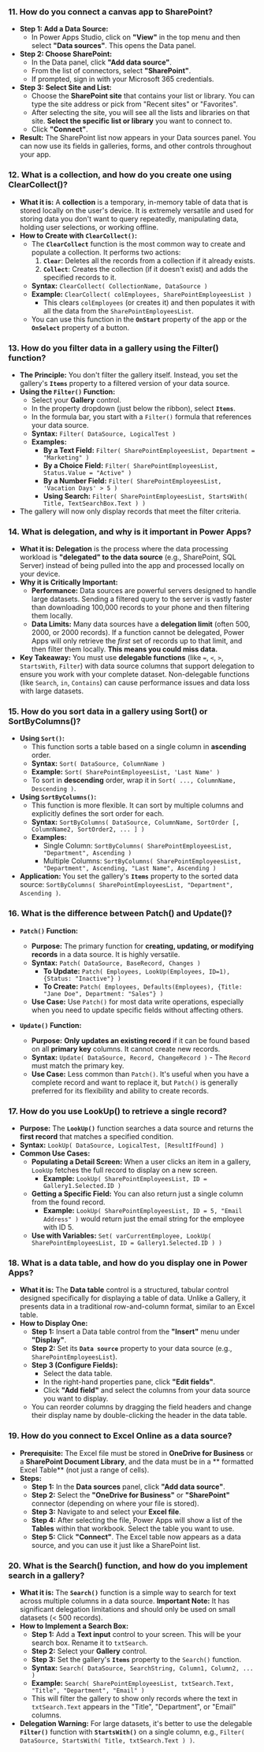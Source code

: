 ### **11. How do you connect a canvas app to SharePoint?**

*   **Step 1: Add a Data Source:**
    *   In Power Apps Studio, click on **"View"** in the top menu and then select **"Data sources"**. This opens the Data panel.
*   **Step 2: Choose SharePoint:**
    *   In the Data panel, click **"Add data source"**.
    *   From the list of connectors, select **"SharePoint"**.
    *   If prompted, sign in with your Microsoft 365 credentials.
*   **Step 3: Select Site and List:**
    *   Choose the **SharePoint site** that contains your list or library. You can type the site address or pick from "Recent sites" or "Favorites".
    *   After selecting the site, you will see all the lists and libraries on that site. **Select the specific list or library** you want to connect to.
    *   Click **"Connect"**.
*   **Result:** The SharePoint list now appears in your Data sources panel. You can now use its fields in galleries, forms, and other controls throughout your app.

### **12. What is a collection, and how do you create one using ClearCollect()?**

*   **What it is:** A **collection** is a temporary, in-memory table of data that is stored locally on the user's device. It is extremely versatile and used for storing data you don't want to query repeatedly, manipulating data, holding user selections, or working offline.
*   **How to Create with `ClearCollect()`:**
    *   The **`ClearCollect`** function is the most common way to create and populate a collection. It performs two actions:
        1.  **`Clear`**: Deletes all the records from a collection if it already exists.
        2.  **`Collect`**: Creates the collection (if it doesn't exist) and adds the specified records to it.
    *   **Syntax:** `ClearCollect( CollectionName, DataSource )`
    *   **Example:** `ClearCollect( colEmployees, SharePointEmployeesList )`
        *   This clears `colEmployees` (or creates it) and then populates it with all the data from the `SharePointEmployeesList`.
    *   You can use this function in the **`OnStart`** property of the app or the **`OnSelect`** property of a button.

### **13. How do you filter data in a gallery using the Filter() function?**

*   **The Principle:** You don't filter the gallery itself. Instead, you set the gallery's **`Items`** property to a filtered version of your data source.
*   **Using the `Filter()` Function:**
    *   Select your **Gallery** control.
    *   In the property dropdown (just below the ribbon), select **`Items`**.
    *   In the formula bar, you start with a `Filter()` formula that references your data source.
    *   **Syntax:** `Filter( DataSource, LogicalTest )`
    *   **Examples:**
        *   **By a Text Field:** `Filter( SharePointEmployeesList, Department = "Marketing" )`
        *   **By a Choice Field:** `Filter( SharePointEmployeesList, Status.Value = "Active" )`
        *   **By a Number Field:** `Filter( SharePointEmployeesList, 'Vacation Days' > 5 )`
        *   **Using Search:** `Filter( SharePointEmployeesList, StartsWith( Title, TextSearchBox.Text ) )`
*   The gallery will now only display records that meet the filter criteria.

### **14. What is delegation, and why is it important in Power Apps?**

*   **What it is:** **Delegation** is the process where the data processing workload is **"delegated" to the data source** (e.g., SharePoint, SQL Server) instead of being pulled into the app and processed locally on your device.
*   **Why it is Critically Important:**
    *   **Performance:** Data sources are powerful servers designed to handle large datasets. Sending a filtered query to the server is vastly faster than downloading 100,000 records to your phone and then filtering them locally.
    *   **Data Limits:** Many data sources have a **delegation limit** (often 500, 2000, or 2000 records). If a function cannot be delegated, Power Apps will only retrieve the *first* set of records up to that limit, and then filter them locally. **This means you could miss data.**
*   **Key Takeaway:** You must use **delegable functions** (like `=`, `<`, `>`, `StartsWith`, `Filter`) with data source columns that support delegation to ensure you work with your complete dataset. Non-delegable functions (like `Search`, `in`, `Contains`) can cause performance issues and data loss with large datasets.

### **15. How do you sort data in a gallery using Sort() or SortByColumns()?**

*   **Using `Sort()`:**
    *   This function sorts a table based on a single column in **ascending** order.
    *   **Syntax:** `Sort( DataSource, ColumnName )`
    *   **Example:** `Sort( SharePointEmployeesList, 'Last Name' )`
    *   To sort in **descending** order, wrap it in `Sort( ..., ColumnName, Descending )`.
*   **Using `SortByColumns()`:**
    *   This function is more flexible. It can sort by multiple columns and explicitly defines the sort order for each.
    *   **Syntax:** `SortByColumns( DataSource, ColumnName, SortOrder [, ColumnName2, SortOrder2, ... ] )`
    *   **Examples:**
        *   Single Column: `SortByColumns( SharePointEmployeesList, "Department", Ascending )`
        *   Multiple Columns: `SortByColumns( SharePointEmployeesList, "Department", Ascending, "Last Name", Ascending )`
*   **Application:** You set the gallery's **`Items`** property to the sorted data source: `SortByColumns( SharePointEmployeesList, "Department", Ascending )`.

### **16. What is the difference between Patch() and Update()?**

*   **`Patch()` Function:**
    *   **Purpose:** The primary function for **creating, updating, or modifying records** in a data source. It is highly versatile.
    *   **Syntax:** `Patch( DataSource, BaseRecord, Changes )`
        *   **To Update:** `Patch( Employees, LookUp(Employees, ID=1), {Status: "Inactive"} )`
        *   **To Create:** `Patch( Employees, Defaults(Employees), {Title: "Jane Doe", Department: "Sales"} )`
    *   **Use Case:** Use `Patch()` for most data write operations, especially when you need to update specific fields without affecting others.

*   **`Update()` Function:**
    *   **Purpose:** **Only updates an existing record** if it can be found based on all **primary key** columns. It cannot create new records.
    *   **Syntax:** `Update( DataSource, Record, ChangeRecord )` - The `Record` must match the primary key.
    *   **Use Case:** Less common than `Patch()`. It's useful when you have a complete record and want to replace it, but `Patch()` is generally preferred for its flexibility and ability to create records.

### **17. How do you use LookUp() to retrieve a single record?**

*   **Purpose:** The **`LookUp()`** function searches a data source and returns the **first record** that matches a specified condition.
*   **Syntax:** `LookUp( DataSource, LogicalTest, [ResultIfFound] )`
*   **Common Use Cases:**
    *   **Populating a Detail Screen:** When a user clicks an item in a gallery, `LookUp` fetches the full record to display on a new screen.
        *   **Example:** `LookUp( SharePointEmployeesList, ID = Gallery1.Selected.ID )`
    *   **Getting a Specific Field:** You can also return just a single column from the found record.
        *   **Example:** `LookUp( SharePointEmployeesList, ID = 5, "Email Address" )` would return just the email string for the employee with ID 5.
    *   **Use with Variables:** `Set( varCurrentEmployee, LookUp( SharePointEmployeesList, ID = Gallery1.Selected.ID ) )`

### **18. What is a data table, and how do you display one in Power Apps?**

*   **What it is:** The **Data table** control is a structured, tabular control designed specifically for displaying a table of data. Unlike a Gallery, it presents data in a traditional row-and-column format, similar to an Excel table.
*   **How to Display One:**
    *   **Step 1:** Insert a Data table control from the **"Insert"** menu under **"Display"**.
    *   **Step 2:** Set its **`Data source`** property to your data source (e.g., `SharePointEmployeesList`).
    *   **Step 3 (Configure Fields):**
        *   Select the data table.
        *   In the right-hand properties pane, click **"Edit fields"**.
        *   Click **"Add field"** and select the columns from your data source you want to display.
    *   You can reorder columns by dragging the field headers and change their display name by double-clicking the header in the data table.

### **19. How do you connect to Excel Online as a data source?**

*   **Prerequisite:** The Excel file must be stored in **OneDrive for Business** or a **SharePoint Document Library**, and the data must be in a ** formatted Excel Table** (not just a range of cells).
*   **Steps:**
    *   **Step 1:** In the **Data sources** panel, click **"Add data source"**.
    *   **Step 2:** Select the **"OneDrive for Business"** or **"SharePoint"** connector (depending on where your file is stored).
    *   **Step 3:** Navigate to and select your **Excel file**.
    *   **Step 4:** After selecting the file, Power Apps will show a list of the **Tables** within that workbook. Select the table you want to use.
    *   **Step 5:** Click **"Connect"**. The Excel table now appears as a data source, and you can use it just like a SharePoint list.

### **20. What is the Search() function, and how do you implement search in a gallery?**

*   **What it is:** The **`Search()`** function is a simple way to search for text across multiple columns in a data source. **Important Note:** It has significant delegation limitations and should only be used on small datasets (< 500 records).
*   **How to Implement a Search Box:**
    *   **Step 1:** Add a **Text input** control to your screen. This will be your search box. Rename it to `txtSearch`.
    *   **Step 2:** Select your **Gallery** control.
    *   **Step 3:** Set the gallery's **`Items`** property to the `Search()` function.
    *   **Syntax:** `Search( DataSource, SearchString, Column1, Column2, ... )`
    *   **Example:** `Search( SharePointEmployeesList, txtSearch.Text, "Title", "Department", "Email" )`
    *   This will filter the gallery to show only records where the text in `txtSearch.Text` appears in the "Title", "Department", or "Email" columns.
*   **Delegation Warning:** For large datasets, it's better to use the delegable **`Filter()`** function with **`StartsWith()`** on a single column, e.g., `Filter( DataSource, StartsWith( Title, txtSearch.Text ) )`.
